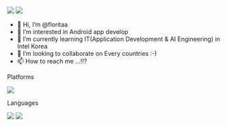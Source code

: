 <img src="https://img.shields.io/badge/Instagram-FF00FF?style=flat-square&logo=Instagram&logoColor=white"/>  <img src="https://img.shields.io/badge/77aaba@gmail.com-FF4500?style=flat-square&logo=Gmail&logoColor=white"/>
- 👋 Hi, I’m @floritaa
- 👀 I’m interested in Android app develop
- 🌱 I’m currently learning IT(Application Development & AI Engineering) in Intel Korea
- 💞️ I’m looking to collaborate on Every countries :-)
- 📫 How to reach me ...!!?

Platforms

<img src="https://img.shields.io/badge/Android-3DDC84?style=flat-square&logo=Android&logoColor=white"/> 

Languages

<img src="https://img.shields.io/badge/Kotlin-3399FF?style=flat-square&logo=Kotlin&logoColor=white"/>  <img src="https://img.shields.io/badge/Python-FFFF00?style=flat-square&logo=Python&logoColor=black"/> 



<!---
floritaa/floritaa is a ✨ special ✨ repository because its `README.md` (this file) appears on your GitHub profile.
You can click the Preview link to take a look at your changes.
--->
